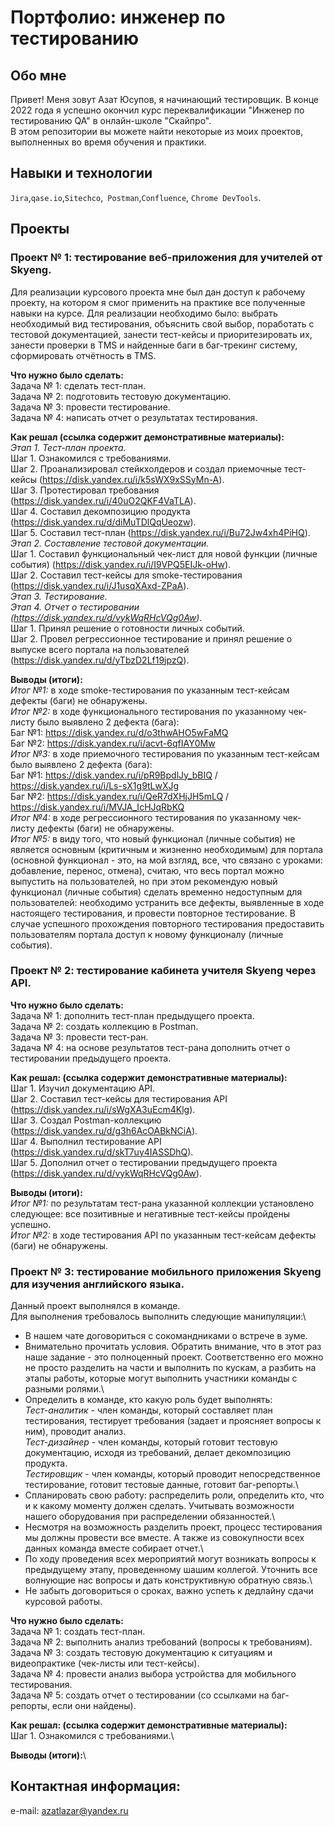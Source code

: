 # Портфолио: инженер по тестированию
## Обо мне 
Привет! Меня зовут Азат Юсупов, я начинающий тестировщик.
В конце 2022 года я успешно окончил курс переквалификации "Инженер по тестированию QA" в онлайн-школе "Скайпро". <br>
В этом репозитории вы можете найти некоторые из моих проектов, выполненных во время обучения и практики. <br>
## Навыки и технологии
``Jira``,``qase.io``,``Sitechco``,`` Postman``,``Confluence``, ``Chrome DevTools``. <br>
## Проекты
### Проект № 1: тестирование веб-приложения для учителей от Skyeng. 
Для реализации курсового проекта мне был дан доступ к рабочему проекту, на котором я смог применить на практике все полученные навыки на курсе. Для реализации необходимо было: выбрать необходимый вид тестирования, объяснить свой выбор, поработать с тестовой документацией, занести тест-кейсы и приоритезировать их, занести проверки в TMS и найденные баги в баг-трекинг систему, сформировать отчётность в TMS.

**Что нужно было сделать:**\
Задача № 1: сделать тест-план.\
Задача № 2: подготовить тестовую документацию.\
Задача № 3: провести тестирование.\
Задача № 4: написать отчет о результатах тестирования.

**Как решал (ссылка содержит демонстративные материалы):**\
*Этап 1. Тест-план проекта.*\
Шаг 1. Ознакомился с требованиями.\
Шаг 2. Проанализировал стейкхолдеров и создал приемочные тест-кейсы (https://disk.yandex.ru/i/k5sWX9xSSyMn-A). \
Шаг 3. Протестировал требования (https://disk.yandex.ru/i/40uO2QKF4VaTLA). \
Шаг 4. Составил декомпозицию продукта (https://disk.yandex.ru/d/diMuTDlQqUeozw). \
Шаг 5. Составил тест-план (https://disk.yandex.ru/i/Bu72Jw4xh4PiHQ). \
*Этап 2. Составление тестовой документации.*\
Шаг 1. Составил функциональный чек-лист для новой функции (личные события) (https://disk.yandex.ru/i/I9VPQ5EIJk-oHw). \
Шаг 2. Составил тест-кейсы для smoke-тестирования (https://disk.yandex.ru/i/J1usqXAxd-ZPaA). \
*Этап 3. Тестирование.*\
*Этап 4. Отчет о тестировании (https://disk.yandex.ru/d/vykWqRHcVQg0Aw).* \
Шаг 1. Принял решение о готовности личных событий.\
Шаг 2. Провел регрессионное тестирование и принял решение о выпуске всего портала на пользователей (https://disk.yandex.ru/d/yTbzD2Lf19jpzQ).
 
**Выводы (итоги):**\
*Итог №1:* в ходе smoke-тестирования по указанным тест-кейсам дефекты (баги) не обнаружены.\
*Итог №2:* в ходе функционального тестирования по указанному чек-листу было выявлено 2 дефекта (бага):\
Баг №1: https://disk.yandex.ru/d/o3thwAHO5wFaMQ \
Баг №2: https://disk.yandex.ru/i/acvt-6qfIAY0Mw \
*Итог №3:* в ходе приемочного тестирования по указанным тест-кейсам было выявлено 2 дефекта (бага):\
Баг №1: https://disk.yandex.ru/i/pR9BpdlJy_bBIQ / https://disk.yandex.ru/i/Ls-sX1g9tLwXJg \
Баг №2: https://disk.yandex.ru/i/QeR7dXHjJH5mLQ / https://disk.yandex.ru/i/MVJA_IcHJqRbKQ \
*Итог №4:* в ходе регрессионного тестирования по указанному чек-листу дефекты (баги) не обнаружены.\
*Итог №5:* в виду того, что новый функционал (личные события) не является основным (критичным и жизненно необходимым) для портала (основной функционал - это, на мой взгляд, все, что связано с уроками: добавление, перенос, отмена), считаю, что весь портал можно выпустить на пользователей, но при этом рекомендую новый функционал (личные события) сделать временно недоступным для пользователей: необходимо устранить все дефекты, выявленные в ходе настоящего тестирования, и провести повторное тестирование. В случае успешного прохождения повторного тестирования предоставить пользователям портала доступ к новому функционалу (личные события).

### Проект № 2: тестирование кабинета учителя Skyeng через API.
 
**Что нужно было сделать:**\
Задача № 1: дополнить тест-план предыдущего проекта.\
Задача № 2: создать коллекцию в Postman.\
Задача № 3: провести тест-ран.\
Задача № 4: на основе результатов тест-рана дополнить отчет о тестировании предыдущего проекта.
 
**Как решал: (ссылка содержит демонстративные материалы):**\
Шаг 1. Изучил документацию API.\
Шаг 2. Составил тест-кейсы для тестирования API (https://disk.yandex.ru/i/sWgXA3uEcm4Klg). \
Шаг 3. Создал Postman-коллекцию (https://disk.yandex.ru/d/g3h6AcOABkNCiA). \
Шаг 4. Выполнил тестирование API (https://disk.yandex.ru/d/skT7uy4IASSDhQ). \
Шаг 5. Дополнил отчет о тестировании предыдущего проекта (https://disk.yandex.ru/d/vykWqRHcVQg0Aw).
 
**Выводы (итоги):**\
*Итог №1:* по результатам тест-рана указанной коллекции установлено следующее: все позитивные и негативные тест-кейсы пройдены успешно.\
*Итог №2:* в ходе тестирования API по указанным тест-кейсам дефекты (баги) не обнаружены.

### Проект № 3: тестирование мобильного приложения Skyeng для изучения английского языка.
Данный проект выполнялся в команде.\
Для выполнения требовалось выполнить следующие манипуляции:\
- В нашем чате договориться с сокомандниками о встрече в зуме.
- Внимательно прочитать условия. Обратить внимание, что в этот раз наше задание - это полноценный проект. Соответственно его можно не просто разделить на части и выполнить по кускам, а разбить на этапы работы, которые могут выполнить участники команды с разными ролями.\
- Определить в команде, кто какую роль будет выполнять:\
*Тест-аналитик* - член команды, который составляет план тестирования, тестирует требования (задает и проясняет вопросы к ним), проводит анализ.\
*Тест-дизайнер* - член команды, который готовит тестовую документацию, исходя из требований, делает декомпозицию продукта.\
*Тестировщик* - член команды, который проводит непосредственное тестирование, готовит тестовые данные, готовит баг-репорты.\
- Спланировать свою работу: распределить роли, определить кто, что и к какому моменту должен сделать. Учитывать возможности нашего оборудования при распределении обязанностей.\
- Несмотря на возможность разделить проект, процесс тестирования мы должны провести все вместе. А также из совокупности всех данных команда вместе собирает отчет.\
- По ходу проведения всех мероприятий могут возникать вопросы к предыдущему этапу, проведенному шашим коллегой. Уточнить все волнующие нас вопросы и дать конструктивную обратную связь.\
- Не забыть договориться о сроках, важно успеть к дедлайну сдачи курсовой работы.

**Что нужно было сделать:**\
Задача № 1: создать тест-план.\
Задача № 2: выполнить анализ требований (вопросы к требованиям).\
Задача № 3: создать тестовую документацию к ситуациям и видеопрактике (чек-листы или тест-кейсы).\
Задача № 4: провести анализ выбора устройства для мобильного тестирования.\
Задача № 5: создать отчет о тестировании (со ссылками на баг-репорты, если они найдены).

**Как решал: (ссылка содержит демонстративные материалы):**\
Шаг 1. Ознакомился с требованиями.\


**Выводы (итоги):**\

## Контактная информация:

e-mail: azatlazar@yandex.ru

